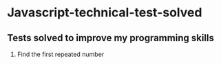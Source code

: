 # Javascript-technical-test-solved
## Tests solved to improve my programming skills
  1. Find the first repeated number
